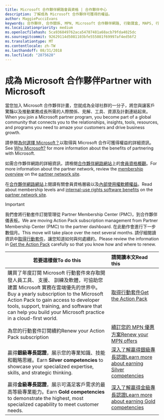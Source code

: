 ```yaml
---
title: Microsoft 合作夥伴網路會員資格 | 合作夥伴中心
description: 了解成為 Microsoft 合作夥伴可獲得的權益。
author: MaggiePucciEvans
keywords: 合作夥伴, 合作關係, MPN, Microsoft 合作夥伴網路, 行動寶盒, MAPS, 行動寶盒訂閱, 權益, MPN 權益, 會員資格, 銀級, 金級, 專長認證
ms.localizationpriority: medium
ms.openlocfilehash: 5ca936849762aca54787481a68acb79fda4025dc
ms.sourcegitcommit: 92629114d5081103bfe555081f69997af4ed56f2
ms.translationtype: MT
ms.contentlocale: zh-TW
ms.lasthandoff: 08/31/2018
ms.locfileid: "2875628"
---
```

# <a name="partner-with-microsoft"></a><span data-ttu-id="2f998-104">成為 Microsoft 合作夥伴</span><span class="sxs-lookup"><span data-stu-id="2f998-104">Partner with Microsoft</span></span>

<span data-ttu-id="2f998-105">當您加入 Microsoft 合作夥伴計畫，您就成為全球社群的一分子，將您與讓客戶驚豔以及推動業務成長所需的人際關係、見解、工具、資源及計劃連結起來。</span><span class="sxs-lookup"><span data-stu-id="2f998-105">When you join a Microsoft partner program, you become part of a global community that connects you to the relationships, insights, tools, resources, and programs you need to amaze your customers and drive business growth.</span></span> 

<span data-ttu-id="2f998-106">請參閱[為何選擇 Microsoft？](https://partner.microsoft.com/business-opportunities/why-microsoft)以取得與 Microsoft 合作可獲得權益的詳細資訊。</span><span class="sxs-lookup"><span data-stu-id="2f998-106">See [Why Microsoft?](https://partner.microsoft.com/business-opportunities/why-microsoft) for more information about the benefits of partnering with Microsoft.</span></span> 

<span data-ttu-id="2f998-107">如需合作夥伴網路的詳細資訊，請檢閱[合作夥伴網路網站](https://partner.microsoft.com)上的[會員資格概觀](https://partner.microsoft.com/membership)。</span><span class="sxs-lookup"><span data-stu-id="2f998-107">For more information about the partner network, review the [membership overview](https://partner.microsoft.com/membership) on the [partner network site](https://partner.microsoft.com).</span></span> 

<span data-ttu-id="2f998-108">在[合作夥伴網路網站](https://partner.microsoft.com)上閱讀有關會員資格層級以及[內部使用權軟體權益](https://partner.microsoft.com/membership/internal-use-software)。</span><span class="sxs-lookup"><span data-stu-id="2f998-108">Read about membership levels and [internal-use rights software benefits](https://partner.microsoft.com/membership/internal-use-software) on the [partner network site](https://partner.microsoft.com).</span></span> 

>[!IMPORTANT]
><span data-ttu-id="2f998-109">我們會將行動套件訂閱管理從 Partner Membership Center (PMC)，到合作夥伴儀表板。</span><span class="sxs-lookup"><span data-stu-id="2f998-109">We are moving Action Pack subscription management from Partner Membership Center (PMC) to the partner dashboard.</span></span> <span data-ttu-id="2f998-110">在此動作會進行下一步數個月。</span><span class="sxs-lookup"><span data-stu-id="2f998-110">This move will take place over the next several months.</span></span> <span data-ttu-id="2f998-111">請仔細閱讀資訊中[取得行動套件](mpn-get-action-pack.md)，讓您知道如何與何處續約。</span><span class="sxs-lookup"><span data-stu-id="2f998-111">Please review the information in [Get the Action Pack](mpn-get-action-pack.md) carefully so that you know how and where to renew.</span></span>  

|**<span data-ttu-id="2f998-112">若要這樣做</span><span class="sxs-lookup"><span data-stu-id="2f998-112">To do this</span></span>**   |**<span data-ttu-id="2f998-113">請閱讀本文</span><span class="sxs-lookup"><span data-stu-id="2f998-113">Read this</span></span>**   |
|-----------------|:---------------------------|
|<span data-ttu-id="2f998-114">購買了年度訂閱 Microsoft 行動套件來存取開發人員工具、 支援、 訓練及軟體，可協助您建置 Microsoft 實務在雲端優先的世界中。</span><span class="sxs-lookup"><span data-stu-id="2f998-114">Buy a yearly subscription to the Microsoft Action Pack to gain access to developer tools, support, training, and software that can help you build your Microsoft practice in a cloud-first world.</span></span> | [<span data-ttu-id="2f998-115">取得行動套件</span><span class="sxs-lookup"><span data-stu-id="2f998-115">Get the Action Pack</span></span>](mpn-get-action-pack.md)|
|<span data-ttu-id="2f998-116">為您的行動套件訂閱續約</span><span class="sxs-lookup"><span data-stu-id="2f998-116">Renew your Action Pack subscription</span></span>   |[<span data-ttu-id="2f998-117">續訂您的 MPN 優惠方案</span><span class="sxs-lookup"><span data-stu-id="2f998-117">Renew your MPN offers</span></span>](renew-mpn-offers.md)|
|<span data-ttu-id="2f998-118">贏得**銀級專長認證**，展示您的專業知識、技能和戰略思維。</span><span class="sxs-lookup"><span data-stu-id="2f998-118">Earn **Silver competencies** to showcase your specialized expertise, skills, and strategic thinking.</span></span>|[<span data-ttu-id="2f998-119">深入了解贏得銀級專長認證</span><span class="sxs-lookup"><span data-stu-id="2f998-119">Learn more about earning Silver competencies</span></span>](https://partner.microsoft.com/membership/competencies)|
|<span data-ttu-id="2f998-120">贏得**金級專長認證**，展示可滿足客戶需求的最高等級專業能力。</span><span class="sxs-lookup"><span data-stu-id="2f998-120">Earn **Gold competencies** to demonstrate the highest, most specialized capability to meet customer needs.</span></span> |[<span data-ttu-id="2f998-121">深入了解贏得金級專長認證</span><span class="sxs-lookup"><span data-stu-id="2f998-121">Learn more about earning Gold competencies</span></span>](https://partner.microsoft.com/membership/competencies)|




